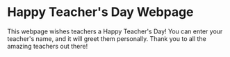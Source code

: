 # Happy Teacher's Day Webpage

This webpage wishes teachers a Happy Teacher's Day! You can enter your teacher's name, and it will greet them personally.
Thank you to all the amazing teachers out there!
